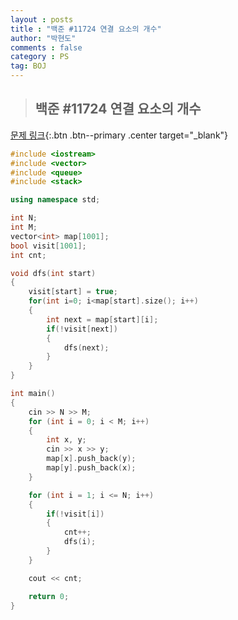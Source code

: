 ```yaml
---
layout : posts
title : "백준 #11724 연결 요소의 개수"
author: "박현도"
comments : false
category : PS
tag: BOJ
---
```


> ## 백준 #11724 연결 요소의 개수

[문제 링크](https://acmicpc.net/problem/11724){:.btn .btn--primary .center target="_blank"}

```cpp
#include <iostream>
#include <vector>
#include <queue>
#include <stack>

using namespace std;

int N;
int M;
vector<int> map[1001];
bool visit[1001];
int cnt;

void dfs(int start)
{
    visit[start] = true;
    for(int i=0; i<map[start].size(); i++)
    {
        int next = map[start][i];
        if(!visit[next])
        {
            dfs(next);
        }
    }
}

int main()
{
    cin >> N >> M;
    for (int i = 0; i < M; i++)
    {
        int x, y;
        cin >> x >> y;
        map[x].push_back(y);
        map[y].push_back(x);
    }

    for (int i = 1; i <= N; i++)
    {
        if(!visit[i])
        {
            cnt++;
            dfs(i);
        }
    }

    cout << cnt;

    return 0;
}
```
